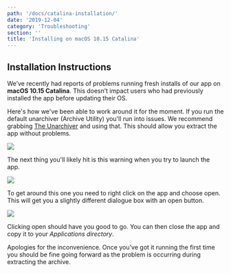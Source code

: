 ```yaml
---
path: '/docs/catalina-installation/'
date: '2019-12-04'
category: 'Troubleshooting'
section: ''
title: 'Installing on macOS 10.15 Catalina'
---
```


## Installation Instructions

We’ve recently had reports of problems running fresh installs of our app on **macOS 10.15 Catalina**. This doesn’t impact users who had previously installed the app before updating their OS.

Here's how we've been able to work around it for the moment. If you run the default unarchiver (Archive Utility) you'll run into issues. We recommend grabbing [The Unarchiver](https://theunarchiver.com/) and using that. This should allow you extract the app without problems.

<div class="media-wrapper">
<img src="/docs/troubleshooting/catalinaInstallation/1.png">
</div>

The next thing you'll likely hit is this warning when you try to launch the app.

<div class="media-wrapper">
<img src="/docs/troubleshooting/catalinaInstallation/2.png">
</div>

To get around this one you need to right click on the app and choose open. This will get you a slightly different dialogue box with an open button.


<div class="media-wrapper">
<img src="/docs/troubleshooting/catalinaInstallation/3.png">
</div>

Clicking open should have you good to go. You can then close the app and copy it to your *Applications directory*.

Apologies for the inconvenience. Once you've got it running the first time you should be fine going forward as the problem is occurring during extracting the archive.
